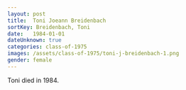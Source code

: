 ```yaml
---
layout: post
title:  Toni Joeann Breidenbach
sortKey: Breidenbach, Toni
date:   1984-01-01
dateUnknown: true
categories: class-of-1975
images: /assets/class-of-1975/toni-j-breidenbach-1.png
gender: female
---
```

Toni died in 1984. 
